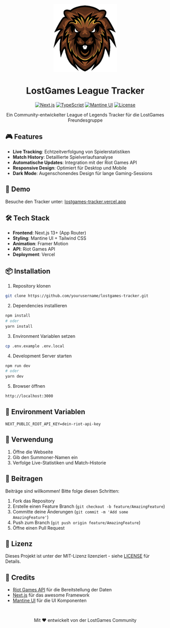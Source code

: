 <div align="center">
  <img src="/public/LOGO.png" alt="LostGames Logo" width="200"/>
  <h1>LostGames League Tracker</h1>

  [![Next.js](https://img.shields.io/badge/Next.js-13+-000000?style=for-the-badge&logo=next.js&logoColor=white)](https://nextjs.org/)
  [![TypeScript](https://img.shields.io/badge/TypeScript-007ACC?style=for-the-badge&logo=typescript&logoColor=white)](https://www.typescriptlang.org/)
  [![Mantine UI](https://img.shields.io/badge/Mantine_UI-339AF0?style=for-the-badge&logo=mantine&logoColor=white)](https://mantine.dev/)
  [![License](https://img.shields.io/badge/License-MIT-green.svg?style=for-the-badge)](https://opensource.org/licenses/MIT)

  Ein Community-entwickelter League of Legends Tracker für die LostGames Freundesgruppe
</div>

## 🎮 Features

- **Live Tracking**: Echtzeitverfolgung von Spielerstatistiken
- **Match History**: Detaillierte Spielverlaufsanalyse
- **Automatische Updates**: Integration mit der Riot Games API
- **Responsive Design**: Optimiert für Desktop und Mobile
- **Dark Mode**: Augenschonendes Design für lange Gaming-Sessions

## 🚀 Demo

Besuche den Tracker unter: [lostgames-tracker.vercel.app](https://lostgames-tracker.vercel.app)


## 🛠️ Tech Stack

- **Frontend**: Next.js 13+ (App Router)
- **Styling**: Mantine UI + Tailwind CSS
- **Animation**: Framer Motion
- **API**: Riot Games API
- **Deployment**: Vercel

## 📦 Installation

1. Repository klonen
```bash
git clone https://github.com/yourusername/lostgames-tracker.git
```

2. Dependencies installieren
```bash
npm install
# oder
yarn install
```

3. Environment Variablen setzen
```bash
cp .env.example .env.local
```

4. Development Server starten
```bash
npm run dev
# oder
yarn dev
```

5. Browser öffnen
```
http://localhost:3000
```

## 🔑 Environment Variablen

```env
NEXT_PUBLIC_RIOT_API_KEY=dein-riot-api-key
```

## 📝 Verwendung

1. Öffne die Webseite
2. Gib den Summoner-Namen ein
3. Verfolge Live-Statistiken und Match-Historie

## 🤝 Beitragen

Beiträge sind willkommen! Bitte folge diesen Schritten:

1. Fork das Repository
2. Erstelle einen Feature Branch (`git checkout -b feature/AmazingFeature`)
3. Committe deine Änderungen (`git commit -m 'Add some AmazingFeature'`)
4. Push zum Branch (`git push origin feature/AmazingFeature`)
5. Öffne einen Pull Request

## 📜 Lizenz

Dieses Projekt ist unter der MIT-Lizenz lizenziert - siehe [LICENSE](LICENSE) für Details.

## 🙏 Credits

- [Riot Games API](https://developer.riotgames.com/) für die Bereitstellung der Daten
- [Next.js](https://nextjs.org/) für das awesome Framework
- [Mantine UI](https://mantine.dev/) für die UI Komponenten

<div align="center">
  <br />
  <p>Mit ❤️ entwickelt von der LostGames Community</p>
</div>
